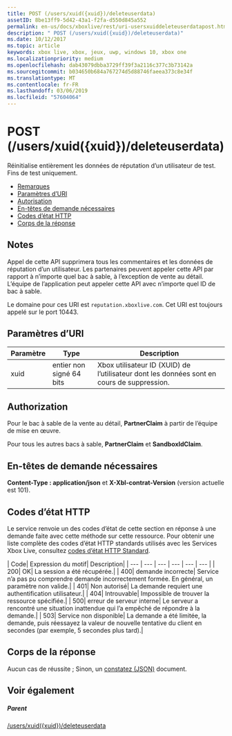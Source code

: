 ```yaml
---
title: POST (/users/xuid({xuid})/deleteuserdata)
assetID: 8be13ff9-5d42-43a1-f2fa-d550d845a552
permalink: en-us/docs/xboxlive/rest/uri-usersxuiddeleteuserdatapost.html
description: " POST (/users/xuid({xuid})/deleteuserdata)"
ms.date: 10/12/2017
ms.topic: article
keywords: xbox live, xbox, jeux, uwp, windows 10, xbox one
ms.localizationpriority: medium
ms.openlocfilehash: dab43079dbba3729ff39f3a2116c377c3b73142a
ms.sourcegitcommit: b034650b684a767274d5d88746faeea373c8e34f
ms.translationtype: MT
ms.contentlocale: fr-FR
ms.lasthandoff: 03/06/2019
ms.locfileid: "57604064"
---
```

# <a name="post-usersxuidxuiddeleteuserdata"></a>POST (/users/xuid({xuid})/deleteuserdata)
Réinitialise entièrement les données de réputation d’un utilisateur de test. Fins de test uniquement.

  * [Remarques](#ID4EQ)
  * [Paramètres d’URI](#ID4E5)
  * [Autorisation](#ID4EJB)
  * [En-têtes de demande nécessaires](#ID4E3B)
  * [Codes d’état HTTP](#ID4EHC)
  * [Corps de la réponse](#ID4EJF)

<a id="ID4EQ"></a>


## <a name="remarks"></a>Notes

Appel de cette API supprimera tous les commentaires et les données de réputation d’un utilisateur. Les partenaires peuvent appeler cette API par rapport à n’importe quel bac à sable, à l’exception de vente au détail. L’équipe de l’application peut appeler cette API avec n’importe quel ID de bac à sable.

Le domaine pour ces URI est `reputation.xboxlive.com`. Cet URI est toujours appelé sur le port 10443.

<a id="ID4E5"></a>


## <a name="uri-parameters"></a>Paramètres d’URI

| Paramètre| Type| Description|
| --- | --- | --- |
| xuid| entier non signé 64 bits| Xbox utilisateur ID (XUID) de l’utilisateur dont les données sont en cours de suppression.|

<a id="ID4EJB"></a>


## <a name="authorization"></a>Authorization

Pour le bac à sable de la vente au détail, **PartnerClaim** à partir de l’équipe de mise en œuvre.

Pour tous les autres bacs à sable, **PartnerClaim** et **SandboxIdClaim**.

<a id="ID4E3B"></a>


## <a name="required-request-headers"></a>En-têtes de demande nécessaires

**Content-Type : application/json** et **X-Xbl-contrat-Version** (version actuelle est 101).

<a id="ID4EHC"></a>


## <a name="http-status-codes"></a>Codes d’état HTTP

Le service renvoie un des codes d’état de cette section en réponse à une demande faite avec cette méthode sur cette ressource. Pour obtenir une liste complète des codes d’état HTTP standards utilisés avec les Services Xbox Live, consultez [codes d’état HTTP Standard](../../additional/httpstatuscodes.md).

| Code| Expression du motif| Description|
| --- | --- | --- | --- | --- | --- |
| 200| OK| La session a été récupérée.|
| 400| demande incorrecte| Service n’a pas pu comprendre demande incorrectement formée. En général, un paramètre non valide.|
| 401| Non autorisé| La demande requiert une authentification utilisateur.|
| 404| Introuvable| Impossible de trouver la ressource spécifiée.|
| 500| erreur de serveur interne| Le serveur a rencontré une situation inattendue qui l’a empêché de répondre à la demande.|
| 503| Service non disponible| La demande a été limitée, la demande, puis réessayez la valeur de nouvelle tentative du client en secondes (par exemple, 5 secondes plus tard).|

<a id="ID4EJF"></a>


## <a name="response-body"></a>Corps de la réponse

Aucun cas de réussite ; Sinon, un [constatez (JSON)](../../json/json-serviceerror.md) document.

<a id="ID4EWF"></a>


## <a name="see-also"></a>Voir également

<a id="ID4EYF"></a>


##### <a name="parent"></a>Parent

[/users/xuid({xuid})/deleteuserdata](uri-usersxuiddeleteuserdata.md)
